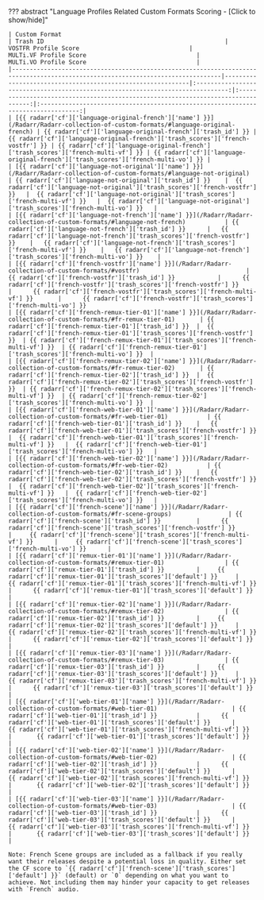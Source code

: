 ??? abstract "Language Profiles Related Custom Formats Scoring - [Click to show/hide]"

    | Custom Format                                                                                                                   | Trash ID                                                   |                              VOSTFR Profile Score                               |                              MULTi.VF Profile Score                               |                              MULTi.VO Profile Score                               |
    |---------------------------------------------------------------------------------------------------------------------------------|------------------------------------------------------------|:-------------------------------------------------------------------------------:|:---------------------------------------------------------------------------------:|:---------------------------------------------------------------------------------:|
    | [{{ radarr['cf']['language-original-french']['name'] }}](/Radarr/Radarr-collection-of-custom-formats/#language-original-french) | {{ radarr['cf']['language-original-french']['trash_id'] }} | {{ radarr['cf']['language-original-french']['trash_scores']['french-vostfr'] }} | {{ radarr['cf']['language-original-french']['trash_scores']['french-multi-vf'] }} | {{ radarr['cf']['language-original-french']['trash_scores']['french-multi-vo'] }} |
    | [{{ radarr['cf']['language-not-original']['name'] }}](/Radarr/Radarr-collection-of-custom-formats/#language-not-original)       | {{ radarr['cf']['language-not-original']['trash_id'] }}    |  {{ radarr['cf']['language-not-original']['trash_scores']['french-vostfr'] }}   |  {{ radarr['cf']['language-not-original']['trash_scores']['french-multi-vf'] }}   |  {{ radarr['cf']['language-not-original']['trash_scores']['french-multi-vo'] }}   |
    | [{{ radarr['cf']['language-not-french']['name'] }}](/Radarr/Radarr-collection-of-custom-formats/#language-not-french)           | {{ radarr['cf']['language-not-french']['trash_id'] }}      |   {{ radarr['cf']['language-not-french']['trash_scores']['french-vostfr'] }}    |   {{ radarr['cf']['language-not-french']['trash_scores']['french-multi-vf'] }}    |   {{ radarr['cf']['language-not-french']['trash_scores']['french-multi-vo'] }}    |
    | [{{ radarr['cf']['french-vostfr']['name'] }}](/Radarr/Radarr-collection-of-custom-formats/#vostfr)                              | {{ radarr['cf']['french-vostfr']['trash_id'] }}            |      {{ radarr['cf']['french-vostfr']['trash_scores']['french-vostfr'] }}       |      {{ radarr['cf']['french-vostfr']['trash_scores']['french-multi-vf'] }}       |      {{ radarr['cf']['french-vostfr']['trash_scores']['french-multi-vo'] }}
    | [{{ radarr['cf']['french-remux-tier-01']['name'] }}](/Radarr/Radarr-collection-of-custom-formats/#fr-remux-tier-01)       | {{ radarr['cf']['french-remux-tier-01']['trash_id'] }}  |  {{ radarr['cf']['french-remux-tier-01']['trash_scores']['french-vostfr'] }}  | {{ radarr['cf']['french-remux-tier-01']['trash_scores']['french-multi-vf'] }}  | {{ radarr['cf']['french-remux-tier-01']['trash_scores']['french-multi-vo'] }}  |
    | [{{ radarr['cf']['french-remux-tier-02']['name'] }}](/Radarr/Radarr-collection-of-custom-formats/#fr-remux-tier-02)       | {{ radarr['cf']['french-remux-tier-02']['trash_id'] }}  |  {{ radarr['cf']['french-remux-tier-02']['trash_scores']['french-vostfr'] }}  | {{ radarr['cf']['french-remux-tier-02']['trash_scores']['french-multi-vf'] }}  | {{ radarr['cf']['french-remux-tier-02']['trash_scores']['french-multi-vo'] }}  |
    | [{{ radarr['cf']['french-web-tier-01']['name'] }}](/Radarr/Radarr-collection-of-custom-formats/#fr-web-tier-01)           | {{ radarr['cf']['french-web-tier-01']['trash_id'] }}    |   {{ radarr['cf']['french-web-tier-01']['trash_scores']['french-vostfr'] }}   |  {{ radarr['cf']['french-web-tier-01']['trash_scores']['french-multi-vf'] }}   |  {{ radarr['cf']['french-web-tier-01']['trash_scores']['french-multi-vo'] }}   |
    | [{{ radarr['cf']['french-web-tier-02']['name'] }}](/Radarr/Radarr-collection-of-custom-formats/#fr-web-tier-02)           | {{ radarr['cf']['french-web-tier-02']['trash_id'] }}    |   {{ radarr['cf']['french-web-tier-02']['trash_scores']['french-vostfr'] }}   |  {{ radarr['cf']['french-web-tier-02']['trash_scores']['french-multi-vf'] }}   |  {{ radarr['cf']['french-web-tier-02']['trash_scores']['french-multi-vo'] }}   |
    | [{{ radarr['cf']['french-scene']['name'] }}](/Radarr/Radarr-collection-of-custom-formats/#fr-scene-groups)                | {{ radarr['cf']['french-scene']['trash_id'] }}          |      {{ radarr['cf']['french-scene']['trash_scores']['french-vostfr'] }}      |     {{ radarr['cf']['french-scene']['trash_scores']['french-multi-vf'] }}      |     {{ radarr['cf']['french-scene']['trash_scores']['french-multi-vo'] }}      |
    | [{{ radarr['cf']['remux-tier-01']['name'] }}](/Radarr/Radarr-collection-of-custom-formats/#remux-tier-01)                 | {{ radarr['cf']['remux-tier-01']['trash_id'] }}         |     {{ radarr['cf']['remux-tier-01']['trash_scores']['default'] }}     |      {{ radarr['cf']['remux-tier-01']['trash_scores']['french-multi-vf'] }}      |      {{ radarr['cf']['remux-tier-01']['trash_scores']['default'] }}      |
    | [{{ radarr['cf']['remux-tier-02']['name'] }}](/Radarr/Radarr-collection-of-custom-formats/#remux-tier-02)                 | {{ radarr['cf']['remux-tier-02']['trash_id'] }}         |     {{ radarr['cf']['remux-tier-02']['trash_scores']['default'] }}     |      {{ radarr['cf']['remux-tier-02']['trash_scores']['french-multi-vf'] }}      |      {{ radarr['cf']['remux-tier-02']['trash_scores']['default'] }}      |
    | [{{ radarr['cf']['remux-tier-03']['name'] }}](/Radarr/Radarr-collection-of-custom-formats/#remux-tier-03)                 | {{ radarr['cf']['remux-tier-03']['trash_id'] }}         |     {{ radarr['cf']['remux-tier-03']['trash_scores']['default'] }}     |      {{ radarr['cf']['remux-tier-03']['trash_scores']['french-multi-vf'] }}      |      {{ radarr['cf']['remux-tier-03']['trash_scores']['default'] }}      |
    | [{{ radarr['cf']['web-tier-01']['name'] }}](/Radarr/Radarr-collection-of-custom-formats/#web-tier-01)                     | {{ radarr['cf']['web-tier-01']['trash_id'] }}           |      {{ radarr['cf']['web-tier-01']['trash_scores']['default'] }}      |       {{ radarr['cf']['web-tier-01']['trash_scores']['french-multi-vf'] }}       |       {{ radarr['cf']['web-tier-01']['trash_scores']['default'] }}       |
    | [{{ radarr['cf']['web-tier-02']['name'] }}](/Radarr/Radarr-collection-of-custom-formats/#web-tier-02)                     | {{ radarr['cf']['web-tier-02']['trash_id'] }}           |      {{ radarr['cf']['web-tier-02']['trash_scores']['default'] }}      |       {{ radarr['cf']['web-tier-02']['trash_scores']['french-multi-vf'] }}       |       {{ radarr['cf']['web-tier-02']['trash_scores']['default'] }}       |
    | [{{ radarr['cf']['web-tier-03']['name'] }}](/Radarr/Radarr-collection-of-custom-formats/#web-tier-03)                     | {{ radarr['cf']['web-tier-03']['trash_id'] }}           |      {{ radarr['cf']['web-tier-03']['trash_scores']['default'] }}      |       {{ radarr['cf']['web-tier-03']['trash_scores']['french-multi-vf'] }}       |       {{ radarr['cf']['web-tier-03']['trash_scores']['default'] }}       |

    Note: French Scene groups are included as a fallback if you really want their releases despite a potential loss in quality. Either set the CF score to `{{ radarr['cf']['french-scene']['trash_scores']['default'] }}` (default) or `0` depending on what you want to achieve. Not including them may hinder your capacity to get releases with `French` audio.
